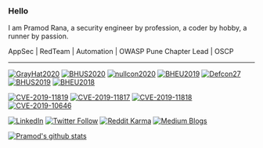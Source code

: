 ### Hello
I am Pramod Rana, a security engineer by profession, a coder by hobby, a runner by passion. 

AppSec | RedTeam | Automation | OWASP Pune Chapter Lead | OSCP

-------------------------------------
[![GrayHat2020](https://img.shields.io/badge/GrayHat2020-SECARMY-blue)](https://grayhat.sched.com/event/fUK9/learn-to-say-no-to-almost-every-vulnerability-art-of-risk-prioritization)
[![BHUS2020](https://img.shields.io/badge/BHUS2020-Arsenal-blue)](https://www.blackhat.com/us-20/arsenal/schedule/index.html#vprioritizer-learn-to-say-no-to-almost-every-vulnerability-art-of-risk-prioritisation-21192)
[![nullcon2020](https://img.shields.io/badge/nullcon2020-Ammo-blue)](https://nullcon.net/website/goa-2020/ammo/omniscient.php)
[![BHEU2019](https://img.shields.io/badge/BHEU2019-Arsenal-blue)](https://www.blackhat.com/eu-19/arsenal/schedule/index.html#omniscient-lets-map-your-network-18059)
[![Defcon27](https://img.shields.io/badge/DC27-DemoLabs-blue)](https://www.defcon.org/html/defcon-27/dc-27-demolabs.html#LMYN)
[![BHUS2019](https://img.shields.io/badge/BHUS2019-Arsenal-blue)](https://www.blackhat.com/us-19/arsenal/schedule/index.html#lmyn-lets-map-your-network-14974)
[![BHEU2018](https://img.shields.io/badge/BHEU2018-Arsenal-blue)](https://www.blackhat.com/eu-18/arsenal/schedule/#lmyn-lets-map-your-network-12991)


[![CVE-2019-11819](https://img.shields.io/badge/Alkacon%20OpenCMS%20%7c%20CSVi-CVE--2019--11819-red)]()
[![CVE-2019-11817](https://img.shields.io/badge/IriusRisk%20%7c%20Info%20Leak-CVE--2019--11817-red)]()
[![CVE-2019-11818](https://img.shields.io/badge/Alkacon%20OpenCMS%20%7c%20XSS-CVE--2019--11818-red)]()
[![CVE-2019-10646](https://img.shields.io/badge/WolfCMS%20%7c%20XSS-CVE--2019--10646-red)]()

[![LinkedIn](https://img.shields.io/badge/linkedin-%230077B5.svg?&style=for-the-badge&logo=linkedin&logoColor=white)](https://www.linkedin.com/in/pramod-rana-696ba062/) 
[![Twitter Follow](https://img.shields.io/twitter/follow/IAmVarchashva?style=social)](https://twitter.com/IAmVarchashva)
[![Reddit Karma](https://img.shields.io/reddit/user-karma/combined/varchashva?style=social)](https://www.reddit.com/user/varchashva)
[![Medium Blogs](https://img.shields.io/badge/Blogs-%23577284.svg?&style=for-the-badge&logo=medium&logoColor=white)](https://medium.com/@rana.miet)

[![Pramod's github stats](https://github-readme-stats.vercel.app/api?username=varchashva&theme=omni)](https://github.com/varchashva/vPrioritizer)

